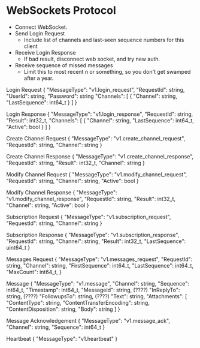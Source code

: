 WebSockets Protocol
===================

- Connect WebSocket.
- Send Login Request
  - Include list of channels and last-seen sequence numbers for this
    client
- Receive Login Response
  - If bad result, disconnect web socket, and try new auth.
- Receive sequence of missed messages
  - Limit this to most recent n or something, so you don't get swamped
    after a year.


Login Request
{
    "MessageType": "v1.login_request",
    "RequestId": string,
    "UserId": string,
    "Password": string
    "Channels": [
        {
            "Channel": string,
            "LastSequence": int64_t
        }
    ]
}

Login Response
{
    "MessageType": "v1.login_response",
    "RequestId": string,
    "Result": int32_t,
    "Channels": [
        {
            "Channel": string,
            "LastSequence": int64_t,
            "Active": bool
        }
    ]
}

Create Channel Request
{
    "MessageType": "v1.create_channel_request",
    "RequestId": string,
    "Channel": string
}

Create Channel Response
{
    "MessageType": "v1.create_channel_response",
    "RequestId": string,
    "Result": int32_t,
    "Channel": string
}

Modify Channel Request
{
    "MessageType": "v1.modify_channel_request",
    "RequestId": string,
    "Channel": string,
    "Active": bool
}

Modify Channel Response
{
    "MessageType": "v1.modify_channel_response",
    "RequestId": string,
    "Result": int32_t,
    "Channel": string,
    "Active": bool
}

Subscription Request
{
    "MessageType": "v1.subscription_request",
    "RequestId": string,
    "Channel": string
}

Subscription Response
{
    "MessageType": "v1.subscription_response",
    "RequestId": string,
    "Channel": string,
    "Result": int32_t,
    "LastSequence": uint64_t
}

Messages Request
{
    "MessageType": "v1.messages_request",
    "RequestId": string,
    "Channel": string,
    "FirstSequence": int64_t,
    "LastSequence": int64_t,
    "MaxCount": int64_t,
}

Message
{
    "MessageType": "v1.message",
    "Channel": string,
    "Sequence": int64_t,
    "Timestamp": int64_t,
    "MessageId": string, (????)
    "InReplyTo": string, (????)
    "FollowupsTo": string, (????)
    "Text": string,
    "Attachments": [
        "ContentType": string,
        "ContentTransferEncoding": string,
        "ContentDisposition": string,
        "Body": string
    ]
}

Message Acknowledgement
{
    "MessageType": "v1.message_ack",
    "Channel": string,
    "Sequence": int64_t
}

Heartbeat
{
    "MessageType": "v1.heartbeat"
}
